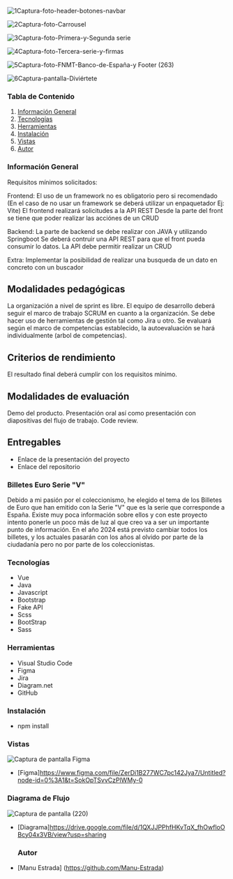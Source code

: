 ![1Captura-foto-header-botones-navbar](https://user-images.githubusercontent.com/116894398/233746297-6fb1cfc8-1e14-4d32-aef9-e6a6de162cbf.png)

![2Captura-foto-Carrousel](https://user-images.githubusercontent.com/116894398/233746302-107de104-00ba-4a82-9cda-8aadfced13a1.png)

![3Captura-foto-Primera-y-Segunda serie](https://user-images.githubusercontent.com/116894398/233746305-cfbbd213-bee7-4979-be65-d1841b1bc9ba.png)


![4Captura-foto-Tercera-serie-y-firmas](https://user-images.githubusercontent.com/116894398/233746309-ba3aa8c2-4462-4d70-9562-b613feceeb60.png)

![5Captura-foto-FNMT-Banco-de-España-y Footer (263)](https://user-images.githubusercontent.com/116894398/233746317-ff7d3127-62c2-4ba2-ba25-fea37c4a3f17.png)

![6Captura-pantalla-Diviértete](https://user-images.githubusercontent.com/116894398/233746460-db86b234-1a54-4052-9b59-b735a410f846.png)

### Tabla de Contenido
1. [Información General](#Info-General)
2. [Tecnologías](#Tecnologías)
3. [Herramientas](#Herramientas)
4. [Instalación](#Instalación)
5. [Vistas](#Vistas)
6. [Autor](#Autor)


### Información General 
Requisitos mínimos solicitados:

Frontend: El uso de un framework no es obligatorio pero si recomendado (En el caso de no usar un framework se deberá utilizar un enpaquetador Ej: Vite) El frontend realizará solicitudes a la API REST Desde la parte del front se tiene que poder realizar las acciónes de un CRUD

Backend: La parte de backend se debe realizar con JAVA y utilizando Springboot Se deberá contruir una API REST para que el front pueda consumir lo datos. La API debe permitir realizar un CRUD

Extra: Implementar la posibilidad de realizar una busqueda de un dato en concreto con un buscador

## Modalidades pedagógicas
La organización a nivel de sprint es libre. El equipo de desarrollo deberá seguir el marco de trabajo SCRUM en cuanto a la organización. Se debe hacer uso de herramientas de gestión tal como Jira u otro. Se evaluará según el marco de competencias establecido, la autoevaluación se hará individualmente (arbol de competencias).

## Criterios de rendimiento
El resultado final deberá cumplir con los requisitos mínimo.

## Modalidades de evaluación
Demo del producto. Presentación oral así como presentación con diapositivas del flujo de trabajo. Code review.

## Entregables
- Enlace de la presentación del proyecto
- Enlace del repositorio

### Billetes Euro Serie "V"
Debido a mi pasión por el coleccionismo, he elegido el tema de los Billetes de Euro que han emitido con la Serie "V" que es la serie que corresponde a España.
Existe muy poca información sobre ellos y con este proyecto intento ponerle un poco más de luz al que creo va a ser un importante punto de información.
En el año 2024 está previsto cambiar todos los billetes, y los actuales pasarán con los años al olvido por parte de la ciudadanía pero no por parte de los coleccionistas.


### Tecnologías
- Vue
- Java
- Javascript
- Bootstrap
- Fake API
- Scss
- BootStrap
- Sass

### Herramientas
- Visual Studio Code
- Figma
- Jira
- Diagram.net
- GitHub

### Instalación

- npm install



###  Vistas

![Captura de pantalla Figma](https://user-images.githubusercontent.com/116894398/233747120-965f5824-9080-41ee-86a7-0f42692cac5a.png)


- [Figma]https://www.figma.com/file/ZerDi1B277WC7pc142Jya7/Untitled?node-id=0%3A1&t=SokOpTSvvCzPlWMy-0



### Diagrama de Flujo


![Captura de pantalla (220)](https://user-images.githubusercontent.com/116894398/222897467-e54da1f6-89c7-4225-a4f5-63f5e706e028.png)

- [Diagrama]https://drive.google.com/file/d/1QXJJPPhfHKvTqX_fhOwfloOBcy04x3VB/view?usp=sharing





  ### Autor
- [Manu Estrada] (https://github.com/Manu-Estrada)
